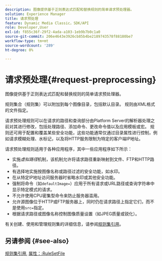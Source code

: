 ```yaml
---
description: 图像提供基于正则表达式匹配和替换规则的简单请求预处理器。
solution: Experience Manager
title: 请求预处理
feature: Dynamic Media Classic，SDK/API
role: Developer,User
exl-id: f855c36f-29f2-4ada-a103-1eb9b7b0c1a0
source-git-commit: 206e4643e3926cb85b4be2189743578f88180be7
workflow-type: tm+mt
source-wordcount: '289'
ht-degree: 0%

---
```


# 请求预处理{#request-preprocessing}

图像提供基于正则表达式匹配和替换规则的简单请求预处理器。

规则集合（规则集）可以附加到每个图像目录，包括默认目录。 规则由XML格式的文件指定。

请求预处理规则可以在请求的路径和查询部分由Platform Server的解析器处理之前对其进行修改，包括处理路径、添加命令、更改命令值以及应用模板或宏。 规则还可用于配置和覆盖某些安全功能，这些功能通常仅通过目录属性进行控制，例如请求模糊处理、水标记，以及将HTTP服务限制为特定的客户端IP地址。

请求预处理规则适用于各种应用程序，其中一些应用程序如下所示：

* 实施&#x200B;*虚拟路径*&#x200B;机制，该机制允许将请求路径重新映射到文件、FTP和HTTP路径。
* 有选择地实施按图像名称或路径过滤的安全功能，如水印。
* 在从特定IP地址访问服务器时省略水印或其他安全功能。
* 强制将命令（如`defaultImage=`）应用于所有请求或URL路径或查询字符串中显示特定模式的请求。
* 不允许使用CPU密集型命令来防止服务器滥用。
* 允许源图像位于HTTP或FTP服务器上，同时仍在请求路径上指定它们，而不是使用`src=`指定。
* 根据请求路径或图像名称控制图像质量设置（如JPEG质量或锐化）。

有关创建、使用和管理规则集的详细信息，请参阅[规则集引用](../../../../../is-api/image-catalog/image-serving-api-ref/c-image-catalog-reference/c-rule-set-reference/c-rule-set-reference.md#concept-3e5058cf3507470b82cac638df23ea8e)。

## 另请参阅 {#see-also}

[规则集引用](../../../../../is-api/image-catalog/image-serving-api-ref/c-image-catalog-reference/c-rule-set-reference/c-rule-set-reference.md#concept-3e5058cf3507470b82cac638df23ea8e), [属性：:RuleSetFile](../../../../../is-api/image-catalog/image-serving-api-ref/c-image-catalog-reference/c-overview/c-file-formats/r-rule-set-files.md#reference-3e54cb5f4d74411a84889fed056ac093)
